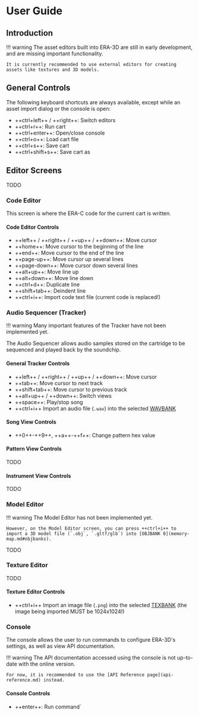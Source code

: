 # User Guide

## Introduction

!!! warning
    The asset editors built into ERA-3D are still in early development, and are missing important functionality.

    It is currently recommended to use external editors for creating assets like textures and 3D models.

## General Controls

The following keyboard shortcuts are always available, except while an asset import dialog or the console is open:

- ++ctrl+left++ / ++right++: Switch editors
- ++ctrl+r++: Run cart
- ++ctrl+enter++: Open/close console
- ++ctrl+o++: Load cart file
- ++ctrl+s++: Save cart
- ++ctrl+shift+s++: Save cart as

## Editor Screens

TODO

### Code Editor

This screen is where the ERA-C code for the current cart is written.

#### Code Editor Controls

- ++left++ / ++right++ / ++up++ / ++down++: Move cursor
- ++home++: Move cursor to the beginning of the line
- ++end++: Move cursor to the end of the line
- ++page-up++: Move cursor up several lines
- ++page-down++: Move cursor down several lines
- ++alt+up++: Move line up
- ++alt+down++: Move line down
- ++ctrl+d++: Duplicate line
- ++shift+tab++: Deindent line
- ++ctrl+i++: Import code text file (current code is replaced!)

### Audio Sequencer (Tracker)

!!! warning
    Many important features of the Tracker have not been implemented yet.

The Audio Sequencer allows audio samples stored on the cartridge to be sequenced and played back by the soundchip.

#### General Tracker Controls

- ++left++ / ++right++ / ++up++ / ++down++: Move cursor
- ++tab++: Move cursor to next track
- ++shift+tab++: Move cursor to previous track
- ++alt+up++ / ++down++: Switch views
- ++space++: Play/stop song
- ++ctrl+i++ Import an audio file (`.wav`) into the selected [WAVBANK](memory-map.md#wavbanks)

#### Song View Controls

- ++0++-++9++, ++a++-++f++: Change pattern hex value

#### Pattern View Controls

TODO

#### Instrument View Controls

TODO

### Model Editor

!!! warning
    The Model Editor has not been implemented yet.

    However, on the Model Editor screen, you can press ++ctrl+i++ to import a 3D model file (`.obj`, `.gltf/glb`) into [OBJBANK 0](memory-map.md#objbanks).

TODO

### Texture Editor

TODO

#### Texture Editor Controls

- ++ctrl+i++ Import an image file (`.png`) into the selected [TEXBANK](memory-map.md#texbanks) (the image being imported MUST be 1024x1024!)

### Console

The console allows the user to run commands to configure ERA-3D's settings, as well as view API documentation.

!!! warning
    The API documentation accessed using the console is not up-to-date with the online version.

    For now, it is recommended to use the [API Reference page](api-reference.md) instead.

#### Console Controls

- ++enter++: Run command`
